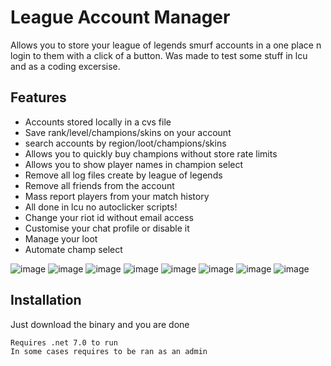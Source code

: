 
# League Account Manager

Allows you to store your league of legends smurf accounts in a one place n login to them with a click of a button.
Was made to test some stuff in lcu and as a coding excersise.


## Features

- Accounts stored locally in a cvs file
- Save rank/level/champions/skins on your account
- search accounts by region/loot/champions/skins
- Allows you to quickly buy champions without store rate limits
- Allows you to show player names in champion select
- Remove all log files create by league of legends
- Remove all friends from the account
- Mass report players from your match history
- All done in lcu no autoclicker scripts!
- Change your riot id without email access
- Customise your chat profile or disable it
- Manage your loot
- Automate champ select

![image](https://github.com/Ja-Sa-La/League-Account-Manager/assets/133235384/5f87db91-54ba-48f5-a03f-d91751b79551)
![image](https://github.com/Ja-Sa-La/League-Account-Manager/assets/133235384/ca4deff9-d291-4bc7-8b18-49eb28cb955e)
![image](https://github.com/Ja-Sa-La/League-Account-Manager/assets/133235384/cd199dc7-2f59-4cf6-aa08-0a5d2624dd12)
![image](https://github.com/Ja-Sa-La/League-Account-Manager/assets/133235384/e51377d1-7c8c-48c8-b51e-5b1e7bf3bc54)
![image](https://github.com/Ja-Sa-La/League-Account-Manager/assets/133235384/1c28ac75-9474-4365-9f1a-bd3e8e697c0d)
![image](https://github.com/Ja-Sa-La/League-Account-Manager/assets/133235384/71365f9a-a66b-4585-b84d-8f2a6d08a1fa)
![image](https://github.com/Ja-Sa-La/League-Account-Manager/assets/133235384/c3c31265-846d-42fb-9bcf-eb51c5b52d02)
![image](https://github.com/Ja-Sa-La/League-Account-Manager/assets/133235384/6438e397-ab11-4bcc-9c4b-89e5f9d54713)







## Installation

Just download the binary and you are done

```
Requires .net 7.0 to run
In some cases requires to be ran as an admin
```

